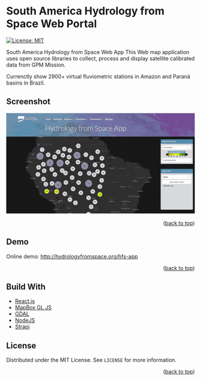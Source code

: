 <!-- @format -->

# South America Hydrology from Space Web Portal

[![License: MIT](https://img.shields.io/badge/License-MIT-yellow.svg)](https://opensource.org/licenses/MIT)

South America Hydrology from Space Web App
This Web map application uses open source libraries to collect, process and display satellite calibrated data from GPM Mission.

Currenctly show 2900+ virtual fluviometric stations in Amazon and Paraná basins in Brazil.

## Screenshot

![react mapbox HFS-APP](/assets/hfs.gif 'HFS-APP')

<p align="right">(<a href="#top">back to top</a>)</p>

## Demo

Online demo: http://hydrologyfromspace.org/hfs-app

<p align="right">(<a href="#top">back to top</a>)</p>

## Build With

- [React.js](https://reactjs.org/)
- [MapBox GL JS](https://www.mapbox.com/)
- [GDAL](https://gdal.org/)
- [NodeJS](https://nodejs.org/)
- [Strapi](https://strapi.io/)

<!-- LICENSE -->

## License

Distributed under the MIT License. See `LICENSE` for more information.

<p align="right">(<a href="#top">back to top</a>)</p>
